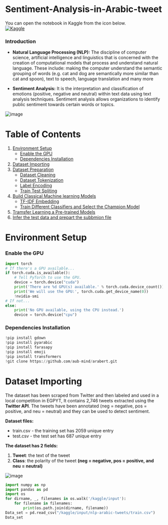 # Sentiment-Analysis-in-Arabic-tweet
You can open the notebook in Kaggle from the icon below.<br>
[![Kaggle](https://kaggle.com/static/images/open-in-kaggle.svg)](https://www.kaggle.com/code/girgismicheal/sentiment-analysis-in-arabic-tweet/edit/run/103976227)

### **Introduction**

* **Natural Language Processing (NLP):** The discipline of computer science, artificial intelligence and linguistics that is concerned with the creation of computational models that process and understand natural language. These include: making the computer understand the semantic grouping of words (e.g. cat and dog are semantically more similar than cat and spoon), text to speech, language translation and many more

* **Sentiment Analysis:** It is the interpretation and classification of emotions (positive, negative and neutral) within text data using text analysis techniques. Sentiment analysis allows organizations to identify public sentiment towards certain words or topics.

![image](https://drive.google.com/uc?export=view&id=1KQkdq_eJ1dqIEnOIUdR3Gvi8uRe9pQqi)



# Table of Contents
1. [Environment Setup](#p1)
    - [Enable the GPU](#p1.1)
    - [Dependencies Installation](#p1.2)
2. [Dataset Importing](#p2)
3. [Dataset Preparation](#p3)
    - [Dataset Cleaning](#p3.1)
    - [Dataset Tokenization](#p3.2)
    - [Label Encoding](#p3.3)
    - [Train Test Spliting](#p3.4)
4. [Build Classical Machine learning Models](#p4)
    - [TF-IDF Embedding](#p4.1)
    - [Train Different Classifiers and Select the Champion Model](#p4.2)
5. [Tramsfer Learning a Pre-trained Models](#p5)
6. [Infer the test data and prepart the subbmion file](#p6)



# <a name="p1">Environment Setup</a>

### <a name="p1.1">Enable the GPU</a>
```Python
import torch
# If there's a GPU available...
if torch.cuda.is_available():    
    # Tell PyTorch to use the GPU.    
    device = torch.device("cuda")
    print('There are %d GPU(s) available.' % torch.cuda.device_count())
    print('We will use the GPU:', torch.cuda.get_device_name(0))
    !nvidia-smi
# If not...
else:
    print('No GPU available, using the CPU instead.')
    device = torch.device("cpu")
```
### <a name="p1.2">Dependencies Installation</a>
```Python
!pip install gdown
!pip install pyarabic
!pip install farasapy
!pip install emoji
!pip install transformers
!git clone https://github.com/aub-mind/arabert.git
```


# <a name="p2">Dataset Importing</a>
The dataset has been scraped from Twitter and then labeled and used in a local competition in EGPYT, It contains 2,746 tweets extracted using the **Twitter API**. The tweets have been annotated (neg = negative, pos = positive, and neu = neutral) and they can be used to detect sentiment.

**Dataset files:**
- train.csv - the training set has 2059 unique entry
- test.csv - the test set has 687 unique entry


**The dataset has 2 fields:**
1. **Tweet**: the text of the tweet
2. **Class**: the polarity of the tweet **(neg = negative, pos = positive, and neu = neutral)**

![image](https://drive.google.com/uc?export=view&id=1f2RlQTR5QxLbOG4ygTeQZqeMjzZiTJV5)

```Python
import numpy as np
import pandas as pd
import os
for dirname, _, filenames in os.walk('/kaggle/input'):
    for filename in filenames:
        print(os.path.join(dirname, filename))
Data_set = pd.read_csv("/kaggle/input/nlp-arabic-tweets/train.csv")
Data_set
```


